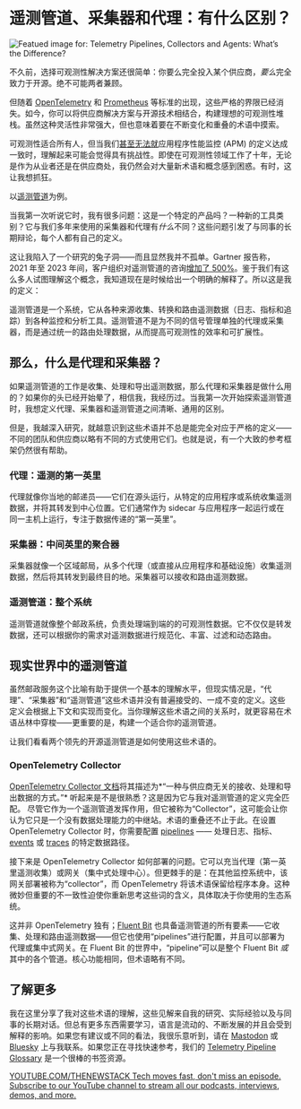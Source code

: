 # 遥测管道、采集器和代理：有什么区别？

![Featued image for: Telemetry Pipelines, Collectors and Agents: What’s the Difference?](https://cdn.thenewstack.io/media/2025/02/e8570450-telemetry-pipelines-collectors-agents-1024x576.jpg)

不久前，选择可观测性解决方案还很简单：你要么完全投入某个供应商，*要么*完全致力于开源。绝不可能两者兼顾。

但随着 [OpenTelemetry](https://thenewstack.io/what-is-opentelemetry) 和 [Prometheus](https://thenewstack.io/know-the-hidden-costs-of-diy-prometheus) 等标准的出现，这些严格的界限已经消失。如今，你可以将供应商解决方案与开源技术相结合，构建理想的可观测性堆栈。虽然这种灵活性非常强大，但也意味着要在不断变化和重叠的术语中摸索。

可观测性适合所有人，但当我们[甚至无法就](https://thenewstack.io/apm-vendors-are-creating-confusion-about-observability-dont-fall-for-it/)应用程序性能监控 (APM) 的定义达成一致时，理解起来可能会觉得具有挑战性。即使在可观测性领域工作了十年，无论是作为从业者还是在供应商处，我仍然会对大量新术语和概念感到困惑。有时，这让我想抓狂。

以[遥测管道](https://thenewstack.io/the-case-for-telemetry-pipelines/)为例。

当我第一次听说它时，我有很多问题：这是一个特定的产品吗？一种新的工具类别？它与我们多年来使用的采集器和代理有*什么*不同？这些问题引发了与同事的长期辩论，每个人都有自己的定义。

这让我陷入了一个研究的兔子洞——而且显然我并不孤单。Gartner 报告称，2021 年至 2023 年间，客户组织对遥测管道的咨询[增加了 500%](https://chronosphere.io/learn/what-you-need-in-a-telemetry-pipeline/)。鉴于我们有这么多人试图理解这个概念，我知道现在是时候给出一个明确的解释了。所以这是我的定义：

遥测管道是一个系统，它从各种来源收集、转换和路由遥测数据（日志、指标和追踪）到各种监控和分析工具。遥测管道不是为不同的信号管理单独的代理或采集器，而是通过统一的路由处理数据，从而提高可观测性的效率和可扩展性。

## 那么，什么是代理和采集器？

如果遥测管道的工作是收集、处理和导出遥测数据，那么代理和采集器是做什么用的？如果你的头已经开始晕了，相信我，我经历过。当我第一次开始探索遥测管道时，我想定义代理、采集器和遥测管道之间清晰、通用的区别。

但是，我越深入研究，就越意识到这些术语并不总是能完全对应于严格的定义——不同的团队和供应商以略有不同的方式使用它们。也就是说，有一个大致的参考框架仍然很有帮助。

### 代理：遥测的第一英里

代理就像你当地的邮递员——它们在源头运行，从特定的应用程序或系统收集遥测数据，并将其转发到中心位置。它们通常作为 sidecar 与应用程序一起运行或在同一主机上运行，专注于数据传递的“第一英里”。

### 采集器：中间英里的聚合器

采集器就像一个区域邮局，从多个代理（或直接从应用程序和基础设施）收集遥测数据，然后将其转发到最终目的地。采集器可以接收和路由遥测数据。

### 遥测管道：整个系统

遥测管道就像整个邮政系统，负责处理端到端的的可观测性数据。它不仅仅是转发数据，还可以根据你的需求对遥测数据进行规范化、丰富、过滤和动态路由。

## 现实世界中的遥测管道

虽然邮政服务这个比喻有助于提供一个基本的理解水平，但现实情况是，“代理”、“采集器”和“遥测管道”这些术语并没有普遍接受的、一成不变的定义。这些定义会根据上下文和实现而变化。当你理解这些术语之间的关系时，就更容易在术语丛林中穿梭——更重要的是，构建一个适合你的遥测管道。

让我们看看两个领先的开源遥测管道是如何使用这些术语的。

### OpenTelemetry Collector

[OpenTelemetry Collector 文档](https://opentelemetry.io/docs/collector/)将其描述为*“一种与供应商无关的接收、处理和导出数据的方式。”* 听起来是不是很熟悉？这是因为它与我对遥测管道的定义完全匹配。
尽管它作为一个遥测管道发挥作用，但它被称为“Collector”，这可能会让你认为它只是一个没有数据处理能力的中继站。术语的重叠还不止于此。在设置 OpenTelemetry Collector 时，你需要配置 [pipelines](https://opentelemetry.io/docs/collector/architecture/#pipelines) —— 处理日志、指标、[events](https://thenewstack.io/why-events-are-the-critical-telemetry-type-youre-missing) 或 [traces](https://thenewstack.io/distributed-tracing-is-failing-how-can-we-save-it/) 的特定数据路径。

接下来是 OpenTelemetry Collector 如何部署的问题。它可以充当代理（第一英里遥测收集）或网关（集中式处理中心）。但更棘手的是：在其他监控系统中，该网关部署被称为“collector”，而 OpenTelemetry 将该术语保留给程序本身。这种微妙但重要的不一致性迫使你重新思考这些词的含义，具体取决于你使用的生态系统。

这并非 OpenTelemetry 独有；[Fluent Bit](https://fluentbit.io/) 也具备遥测管道的所有要素——它收集、处理和路由遥测数据——但它也使用“pipelines”进行配置，并且可以部署为代理或集中式网关。在 Fluent Bit 的世界中，“pipeline”可以是整个 Fluent Bit *或*其中的各个管道。核心功能相同，但术语略有不同。

## 了解更多

我在这里分享了我对这些术语的理解，这些见解来自我的研究、实际经验以及与同事的长期对话。但总有更多东西需要学习，语言是流动的、不断发展的并且会受到解释的影响。如果您有建议或不同的看法，我很乐意听到，请在 [Mastodon](https://hachyderm.io/@paigerduty) 或 [Bluesky](https://bsky.app/profile/paigerduty.com) 上与我联系。如果您正在寻找快速参考，我们的 [Telemetry Pipeline Glossary](https://docs.chronosphere.io/pipelines/concepts) 是一个很棒的书签资源。

[
YOUTUBE.COM/THENEWSTACK
Tech moves fast, don't miss an episode. Subscribe to our YouTube
channel to stream all our podcasts, interviews, demos, and more.
](https://youtube.com/thenewstack?sub_confirmation=1)